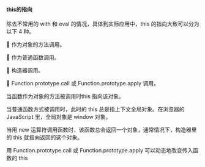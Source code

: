 #### this的指向

除去不常用的 with 和 eval 的情况，具体到实际应用中，this 的指向大致可以分为以下 4 种。

 作为对象的方法调用。

 作为普通函数调用。

 构造器调用。

 Function.prototype.call 或 Function.prototype.apply 调用。

当函数作为对象的方法被调用时this 指向该对象。

当普通函数方式被调用时，此时的 this 总是指上下文全局对象。在浏览器的 JavaScript 里，全局对象是 window 对象。

当用 new 运算符调用函数时，该函数总会返回一个对象，通常情况下，构造器里的 this 就指向返回的这个对象。

用 Function.prototype.call 或 Function.prototype.apply 可以动态地改变传入函数的 this

